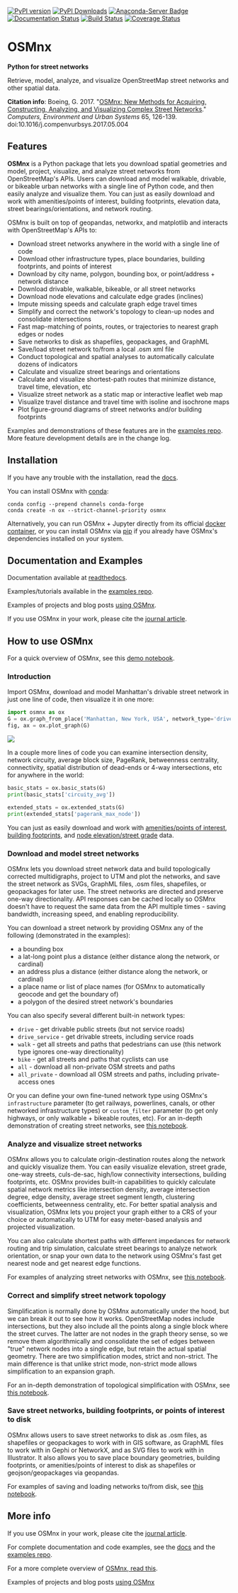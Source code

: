 [![PyPI version](https://badge.fury.io/py/osmnx.svg)](https://badge.fury.io/py/osmnx)
[![PyPI Downloads](https://img.shields.io/pypi/dm/osmnx.svg)](https://badge.fury.io/py/osmnx)
[![Anaconda-Server Badge](https://anaconda.org/conda-forge/osmnx/badges/downloads.svg)](https://anaconda.org/conda-forge/osmnx)
[![Documentation Status](https://readthedocs.org/projects/osmnx/badge/?version=latest)](https://osmnx.readthedocs.io/)
[![Build Status](https://travis-ci.org/gboeing/osmnx.svg?branch=master)](https://travis-ci.org/gboeing/osmnx)
[![Coverage Status](https://coveralls.io/repos/github/gboeing/osmnx/badge.svg?branch=master)](https://coveralls.io/github/gboeing/osmnx?branch=master)


# OSMnx

**Python for street networks**

Retrieve, model, analyze, and visualize OpenStreetMap street networks and other spatial data.

**Citation info**: Boeing, G. 2017. "[OSMnx: New Methods for Acquiring, Constructing, Analyzing, and Visualizing Complex Street Networks](https://geoffboeing.com/publications/osmnx-complex-street-networks/)." *Computers, Environment and Urban Systems* 65, 126-139. doi:10.1016/j.compenvurbsys.2017.05.004



## Features

**OSMnx** is a Python package that lets you download spatial geometries and model, project, visualize, and analyze street networks from OpenStreetMap's APIs. Users can download and model walkable, drivable, or bikeable urban networks with a single line of Python code, and then easily analyze and visualize them. You can just as easily download and work with amenities/points of interest, building footprints, elevation data, street bearings/orientations, and network routing.

OSMnx is built on top of geopandas, networkx, and matplotlib and interacts with OpenStreetMap's APIs to:

  * Download street networks anywhere in the world with a single line of code
  * Download other infrastructure types, place boundaries, building footprints, and points of interest
  * Download by city name, polygon, bounding box, or point/address + network distance
  * Download drivable, walkable, bikeable, or all street networks
  * Download node elevations and calculate edge grades (inclines)
  * Impute missing speeds and calculate graph edge travel times
  * Simplify and correct the network's topology to clean-up nodes and consolidate intersections
  * Fast map-matching of points, routes, or trajectories to nearest graph edges or nodes  
  * Save networks to disk as shapefiles, geopackages, and GraphML
  * Save/load street network to/from a local .osm xml file
  * Conduct topological and spatial analyses to automatically calculate dozens of indicators
  * Calculate and visualize street bearings and orientations
  * Calculate and visualize shortest-path routes that minimize distance, travel time, elevation, etc
  * Visualize street network as a static map or interactive leaflet web map
  * Visualize travel distance and travel time with isoline and isochrone maps
  * Plot figure-ground diagrams of street networks and/or building footprints

Examples and demonstrations of these features are in the [examples repo](https://github.com/gboeing/osmnx-examples). More feature development details are in the change log.



## Installation

If you have any trouble with the installation, read the [docs](https://osmnx.readthedocs.io/).

You can install OSMnx with [conda](https://anaconda.org/conda-forge/osmnx):

```
conda config --prepend channels conda-forge
conda create -n ox --strict-channel-priority osmnx
```

Alternatively, you can run OSMnx + Jupyter directly from its official [docker container](https://hub.docker.com/r/gboeing/osmnx), or you can install OSMnx via [pip](https://pypi.python.org/pypi/OSMnx) if you already have OSMnx's dependencies installed on your system.



## Documentation and Examples

Documentation available at [readthedocs](https://osmnx.readthedocs.io/).

Examples/tutorials available in the [examples repo](https://github.com/gboeing/osmnx-examples).

Examples of projects and blog posts [using OSMnx](https://geoffboeing.com/2018/03/osmnx-features-roundup/).

If you use OSMnx in your work, please cite the [journal article](https://geoffboeing.com/publications/osmnx-complex-street-networks/).



## How to use OSMnx

For a quick overview of OSMnx, see this [demo notebook](https://github.com/gboeing/osmnx-examples/blob/master/notebooks/00-osmnx-features-demo.ipynb).



### Introduction

Import OSMnx, download and model Manhattan's drivable street network in just one line of code, then visualize it in one more:

```python
import osmnx as ox
G = ox.graph_from_place('Manhattan, New York, USA', network_type='drive')
fig, ax = ox.plot_graph(G)
```
![](docs/figures/manhattan.png)

In a couple more lines of code you can examine intersection density, network circuity, average block size, PageRank, betweenness centrality, connectivity, spatial distribution of dead-ends or 4-way intersections, etc for anywhere in the world:

```python
basic_stats = ox.basic_stats(G)
print(basic_stats['circuity_avg'])

extended_stats = ox.extended_stats(G)
print(extended_stats['pagerank_max_node'])
```

You can just as easily download and work with [amenities/points of interest](https://osmnx.readthedocs.io/en/stable/osmnx.html#osmnx.pois.pois_from_place), [building footprints](https://github.com/gboeing/osmnx-examples/blob/master/notebooks/10-building-footprints.ipynb), and [node elevation/street grade](https://github.com/gboeing/osmnx-examples/blob/master/notebooks/12-node-elevations-edge-grades.ipynb) data.



### Download and model street networks

OSMnx lets you download street network data and build topologically corrected multidigraphs, project to UTM and plot the networks, and save the street network as SVGs, GraphML files, .osm files, shapefiles, or geopackages for later use. The street networks are directed and preserve one-way directionality. API responses can be cached locally so OSMnx doesn't have to request the same data from the API multiple times - saving bandwidth, increasing speed, and enabling reproducibility.

You can download a street network by providing OSMnx any of the following (demonstrated in the examples):
  - a bounding box
  - a lat-long point plus a distance (either distance along the network, or cardinal)
  - an address plus a distance (either distance along the network, or cardinal)
  - a place name or list of place names (for OSMnx to automatically geocode and get the boundary of)
  - a polygon of the desired street network's boundaries

You can also specify several different built-in network types:
  - `drive` - get drivable public streets (but not service roads)
  - `drive_service` - get drivable streets, including service roads
  - `walk` - get all streets and paths that pedestrians can use (this network type ignores one-way directionality)
  - `bike` - get all streets and paths that cyclists can use
  - `all` - download all non-private OSM streets and paths
  - `all_private` - download all OSM streets and paths, including private-access ones

Or you can define your own fine-tuned network type using OSMnx's `infrastructure` parameter (to get railways, powerlines, canals, or other networked infrastructure types) or `custom_filter` parameter (to get only highways, or only walkable + bikeable routes, etc). For an in-depth demonstration of creating street networks, see [this notebook](https://github.com/gboeing/osmnx-examples/blob/master/notebooks/03-example-osm-place-network.ipynb).



### Analyze and visualize street networks

OSMnx allows you to calculate origin-destination routes along the network and quickly visualize them. You can easily visualize elevation, street grade, one-way streets, culs-de-sac, high/low connectivity intersections, building footprints, etc. OSMnx provides built-in capabilities to quickly calculate spatial network metrics like intersection density, average intersection degree, edge density, average street segment length, clustering coefficients, betweenness centrality, etc. For better spatial analysis and visualization, OSMnx lets you project your graph either to a CRS of your choice or automatically to UTM for easy meter-based analysis and projected visualization.

You can also calculate shortest paths with different impedances for network routing and trip simulation, calculate street bearings to analyze network orientation, or snap your own data to the network using OSMnx's fast get nearest node and get nearest edge functions.

For examples of analyzing street networks with OSMnx, see [this notebook](https://github.com/gboeing/osmnx-examples/blob/master/notebooks/06-example-osmnx-networkx.ipynb).



### Correct and simplify street network topology

Simplification is normally done by OSMnx automatically under the hood, but we can break it out to see how it works. OpenStreetMap nodes include intersections, but they also include all the points along a single block where the street curves. The latter are not nodes in the graph theory sense, so we remove them algorithmically and consolidate the set of edges between "true" network nodes into a single edge, but retain the actual spatial geometry. There are two simplification modes, strict and non-strict. The main difference is that unlike strict mode, non-strict mode allows simplification to an expansion graph.

For an in-depth demonstration of topological simplification with OSMnx, see [this notebook](https://github.com/gboeing/osmnx-examples/blob/master/notebooks/04-example-simplify-network.ipynb).



### Save street networks, building footprints, or points of interest to disk

OSMnx allows users to save street networks to disk as .osm files, as shapefiles or geopackages to work with in GIS software, as GraphML files to work with in Gephi or NetworkX, and as SVG files to work with in Illustrator. It also allows you to save place boundary geometries, building footprints, or amenities/points of interest to disk as shapefiles or geojson/geopackages via geopandas.

For examples of saving and loading networks to/from disk, see [this notebook](https://github.com/gboeing/osmnx-examples/blob/master/notebooks/05-example-save-load-networks-shapes.ipynb).



## More info

If you use OSMnx in your work, please cite the [journal article](https://geoffboeing.com/publications/osmnx-complex-street-networks/).

For complete documentation and code examples, see the [docs](https://osmnx.readthedocs.io/) and the [examples repo](https://github.com/gboeing/osmnx-examples).

For a more complete overview of [OSMnx, read this](https://geoffboeing.com/2016/11/osmnx-python-street-networks/).

Examples of projects and blog posts [using OSMnx](https://geoffboeing.com/2018/03/osmnx-features-roundup/)
